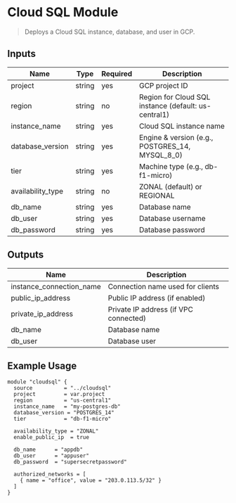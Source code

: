 # Cloud SQL Module

> Deploys a Cloud SQL instance, database, and user in GCP.

## Inputs

| Name        | Type   | Required | Description |
|-------------|--------|----------|-------------|
| project     | string | yes      | GCP project ID |
| region      | string | no       | Region for Cloud SQL instance (default: us-central1) |
| instance_name | string | yes    | Cloud SQL instance name |
| database_version | string | yes | Engine & version (e.g., POSTGRES_14, MYSQL_8_0) |
| tier        | string | yes      | Machine type (e.g., db-f1-micro) |
| availability_type | string | no | ZONAL (default) or REGIONAL |
| db_name     | string | yes      | Database name |
| db_user     | string | yes      | Database username |
| db_password | string | yes      | Database password |

## Outputs

| Name                   | Description |
|------------------------|-------------|
| instance_connection_name | Connection name used for clients |
| public_ip_address      | Public IP address (if enabled) |
| private_ip_address     | Private IP address (if VPC connected) |
| db_name                | Database name |
| db_user                | Database user |

## Example Usage

```hcl
module "cloudsql" {
  source          = "../cloudsql"
  project         = var.project
  region          = "us-central1"
  instance_name   = "my-postgres-db"
  database_version = "POSTGRES_14"
  tier            = "db-f1-micro"

  availability_type = "ZONAL"
  enable_public_ip  = true

  db_name      = "appdb"
  db_user      = "appuser"
  db_password  = "supersecretpassword"

  authorized_networks = [
    { name = "office", value = "203.0.113.5/32" }
  ]
}

